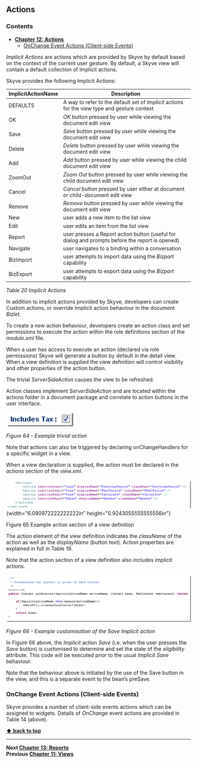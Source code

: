 ## Actions

### Contents

* **[Chapter 12: Actions](#actions)**
  * [OnChange Event Actions (Client-side Events)](#onchange-event-actions-client-side-events)

*Implicit Actions* are actions which are provided by Skyve by default based on the context of the current user gesture. By default, a Skyve view will contain a default collection of Implicit actions.

Skyve provides the following Implicit Actions:

  ImplicitActionName | Description
  ------------------ | -----------
  DEFAULTS           | A way to refer to the default set of *Implicit* actions for the view type and gesture context
  OK                 | *OK* button pressed by user while viewing the document edit view
  Save               | *Save* button pressed by user while viewing the document edit view
  Delete             | *Delete* button pressed by user while viewing the document edit view
  Add                | *Add* button pressed by user while viewing the child document edit view
  ZoomOut            | *Zoom Out* button pressed by user while viewing the child document edit view
  Cancel             | *Cancel* button pressed by user either at document or child-document edit view
  Remove             | *Remove* button pressed by user while viewing the document edit view
  New                | user adds a new item to the list view
  Edit               | user edits an item from the list view
  Report             | user presses a Report action button (useful for dialog and prompts before the report is opened)
  Navigate           | user navigates to a binding within a conversation
  BizImport          | user attempts to import data using the *Bizport* capability
  BizExport          | user attempts to export data using the *Bizport* capability

*Table 20 Implicit Actions*

In addition to implicit actions provided by Skyve, developers can create Custom actions, or override Implicit action behaviour in the document *Bizlet*.

To create a new action behaviour, developers create an action class and set permissions to execute the action within the role definitions section of the *module.xml* file.

When a user has access to execute an action (declared via role permissions) Skyve will generate a button by default in the detail view. When a view definition is supplied the view definition will control visibility and other properties of the action button.

The trivial *ServerSideAction* causes the view to be refreshed.

Action classes implement *ServerSideAction* and are located within the actions folder in a document package and correlate to action buttons in the user interface.

![Figure 64](media/image100.png "Figure 64 Example trivial action")

_Figure 64 - Example trivial action_

Note that actions can also be triggered by declaring onChangeHandlers for a specific widget in a view.

When a view declaration is supplied, the action must be declared in the
*actions* section of the *view.xml*.

![](media/image136.png){width="6.090972222222222in"
height="0.9243055555555556in"}

Figure 65 Example action section of a view definition

The action element of the view definition indicates the *className* of
the action as well as the *displayName* (button text). Action properties
are explained in full in Table 19.

Note that the action section of a view definition also includes implicit
actions.

![Figure 66](media/image137.png "Figure 66 Example customisation of the Save Implicit action")

_Figure 66 - Example customisation of the Save Implicit action_

In Figure 66 above, the *Implicit* action *Save* (i.e. when the user
presses the *Save* button) is customised to determine and set the state
of the *eligibility* attribute. This code will be executed prior to the
usual *Implicit Save* behaviour.

Note that the behaviour above is initiated by the use of the Save button
in the view, and this is a separate event to the bean’s preSave.

### OnChange Event Actions (Client-side Events)

Skyve provides a number of client-side events actions which can be
assigned to widgets. Details of *OnChange* event actions are provided in
Table 14 (above).

**[⬆ back to top](#contents)**

---
**Next [Chapter 13: Reports](./../chapters/reports.md)**  
**Previous [Chapter 11: Views](./../chapters/views.md)**
